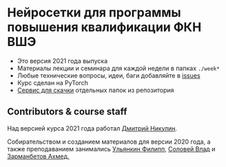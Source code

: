 Нейросетки для программы повышения квалификации ФКН ВШЭ
=====

* Это версия 2021 года выпуска
* Материалы лекции и семинара для каждой недели в папках `./week*`
* Любые технические вопросы, идеи, баги добавляйте в [issues](https://github.com/dniku/neural_nets_dpo/issues)
* Курс сделан на PyTorch
* [Сервис для скачки](https://minhaskamal.github.io/DownGit/#/home) отдельных папок из репозитория

## Contributors & course staff

Над версией курса 2021 года работал [Дмитрий Никулин](https://github.com/dniku).

Собирательством и созданием материалов для версии 2020 года, а также преподаванием занимались [Ульянкин Филипп](https://github.com/FUlyankin), [Соловей Влад](https://github.com/solovyshka) и [Зарманбетов Ахмед.](https://github.com/ahmedushka7)

